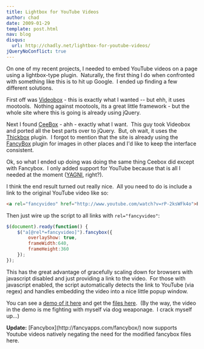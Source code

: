 ```yaml
---
title: Lightbox for YouTube Videos
author: chad
date: 2009-01-29
template: post.html
nav: blog
disqus: 
  url: http://chadly.net/lightbox-for-youtube-videos/
jQueryNoConflict: true
---
```


On one of my recent projects, I needed to embed YouTube videos on a page using a lightbox-type plugin.  Naturally, the first thing I do when confronted with something like this is to hit up Google.  I ended up finding a few different solutions.

First off was [Videobox](http://videobox-lb.sourceforge.net/) - this is exactly what I wanted -- but ehh, it uses mootools.  Nothing against mootools, its a great little framework - but the whole site where this is going is already using jQuery.

Next I found [CeeBox](http://catcubed.com/2008/12/23/ceebox-a-thickboxvideobox-mashup/) - ahh - exactly what I want.  This guy took Videobox and ported all the best parts over to jQuery.  But, oh wait, it uses the [Thickbox](http://jquery.com/demo/thickbox/) plugin.  I forgot to mention that the site is already using the [FancyBox](http://fancyapps.com/fancybox/) plugin for images in other places and I'd like to keep the interface consistent.

Ok, so what I ended up doing was doing the same thing Ceebox did except with Fancybox.  I only added support for YouTube because that is all I needed at the moment ([YAGNI](http://en.wikipedia.org/wiki/You_Ain%27t_Gonna_Need_It), right?).

I think the end result turned out really nice.  All you need to do is include a link to the original YouTube video like so:

```html
<a rel="fancyvideo" href="http://www.youtube.com/watch?v=rP-2ksWFk4o">Pop me up</a>
```

Then just wire up the script to all links with `rel="fancyvideo"`:

```javascript
$(document).ready(function() {
    $("a[@rel*=fancyvideo]").fancybox({
        overlayShow: true,
        frameWidth:640,
        frameHeight:360
    });
});
```

This has the great advantage of gracefully scaling down for browsers with javascript disabled and just providing a link to the video.  For those with javascript enabled, the script automatically detects the link to YouTube (via regex) and handles embedding the video into a nice little popup window.

You can see a <a href="http://www.youtube.com/watch?v=rP-2ksWFk4o" rel="fancyvideo">demo of it here</a> and get the [files here](fancybox-with-video.zip).  (By the way, the video in the demo is me fighting with myself via dog weaponage.  I crack myself up…)

<div class="alert alert-warning">
	<strong>Update:</strong>
	[Fancybox](http://fancyapps.com/fancybox/) now supports Youtube videos natively negating the need for the modified fancybox files here.
</div>

<script type="text/javascript" src="scripts/jquery-1.2.6.min.js"></script>
<script type="text/javascript" src="scripts/jquery.pngFix.pack.js"></script>
<script type="text/javascript" src="scripts/jquery.fancybox-1.0.0.js"></script>
<script type="text/javascript" src="scripts/swfobject.js"></script>
<link rel="stylesheet" type="text/css" href="scripts/fancybox/fancy.css"/>

<script type="text/javascript">
    $(document).ready(function() {
        $("a[@rel*=fancyvideo]").fancybox({
            overlayShow: true,
            frameWidth:640,
            frameHeight:360
        });
    });
</script>